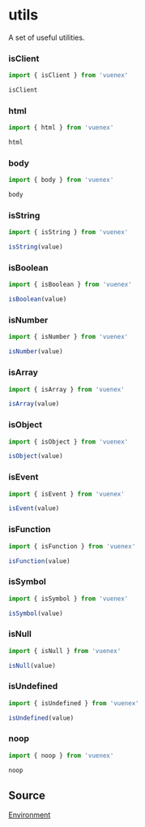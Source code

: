 # utils

A set of useful utilities.

### isClient

```js
import { isClient } from 'vuenex'

isClient
```

### html

```js
import { html } from 'vuenex'

html
```

### body

```js
import { body } from 'vuenex'

body
```

### isString

```js
import { isString } from 'vuenex'

isString(value)
```

### isBoolean

```js
import { isBoolean } from 'vuenex'

isBoolean(value)
```

### isNumber

```js
import { isNumber } from 'vuenex'

isNumber(value)
```

### isArray

```js
import { isArray } from 'vuenex'

isArray(value)
```

### isObject

```js
import { isObject } from 'vuenex'

isObject(value)
```

### isEvent

```js
import { isEvent } from 'vuenex'

isEvent(value)
```

### isFunction

```js
import { isFunction } from 'vuenex'

isFunction(value)
```

### isSymbol

```js
import { isSymbol } from 'vuenex'

isSymbol(value)
```

### isNull

```js
import { isNull } from 'vuenex'

isNull(value)
```

### isUndefined

```js
import { isUndefined } from 'vuenex'

isUndefined(value)
```

### noop

```js
import { noop } from 'vuenex'

noop
```

## Source

[Environment](index.js)
